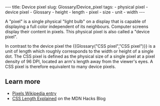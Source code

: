 --- title: Device pixel slug: Glossary/Device\_pixel tags: - physical pixel - device pixel - Glossary - height - length - pixel - size - unit - width ---

A "pixel" is a single physical "light bulb" on a display that is capable of displaying a full color independent of its neighbours. Computer screens display their content in pixels. This physical pixel is also called a "device pixel".

In contrast to the device pixel the {{Glossary("CSS pixel","CSS pixel")}} is a unit of length which roughly corresponds to the width or height of a single dot. The CSS pixel is defined as the physical size of a single pixel at a pixel density of 96 DPI, located an arm's length away from the viewer's eyes. A CSS pixel is therefore equivalent to many device pixels.

Learn more
----------

-   [Pixels Wikipedia entry](https://en.wikipedia.org/wiki/Pixel)
-   [CSS Length Explained](https://hacks.mozilla.org/2013/09/css-length-explained/) on the MDN Hacks Blog
